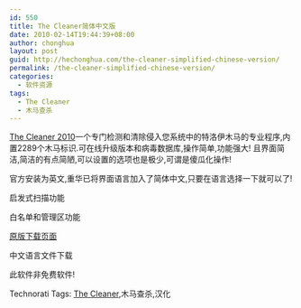 ```yaml
---
id: 550
title: The Cleaner简体中文版
date: 2010-02-14T19:44:39+08:00
author: chonghua
layout: post
guid: http://hechonghua.com/the-cleaner-simplified-chinese-version/
permalink: /the-cleaner-simplified-chinese-version/
categories:
  - 软件资源
tags:
  - The Cleaner
  - 木马查杀
---
```

<a href="http://www.moosoft.com/home" target="_blank">The Cleaner 2010</a>一个专门检测和清除侵入您系统中的特洛伊木马的专业程序,内置2289个木马标识.可在线升级版本和病毒数据库,操作简单,功能强大! 且界面简洁,简洁的有点简陋,可以设置的选项也是极少,可谓是傻瓜化操作!

<!--more-->

官方安装为英文,重华已将界面语言加入了简体中文,只要在语言选择一下就可以了!</p> 

启发式扫描功能</p> 

白名单和管理区功能</p> 

<a href="http://download.cnet.com/The-Cleaner-2010/3000-8022_4-10915400.html?part=dl-61661&subj=dl&tag=button" target="_blank">原版下载页面</a>

中文语言文件下载

此软件非免费软件!</p> </p> 

<div style="padding-bottom: 0px; margin: 0px; padding-left: 0px; padding-right: 0px; display: inline; float: none; padding-top: 0px" id="scid:0767317B-992E-4b12-91E0-4F059A8CECA8:91f8c926-2400-4810-a569-eb90cb0bd4f1" class="wlWriterEditableSmartContent">
  Technorati Tags: <a href="http://technorati.com/tags/The+Cleaner" rel="tag">The Cleaner</a>,木马查杀,汉化
</div>